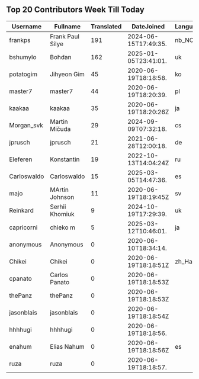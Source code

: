 ## Top 20 Contributors Week Till Today ##
|Username|Fullname|Translated|DateJoined|Language|
|--------|--------|----------|----------|-------|
|frankps|Frank Paul Silye|191|2024-06-15T17:49:35.|nb_NO|
|bshumylo|Bohdan|162|2025-01-05T23:41:01.|uk|
|potatogim|Jihyeon Gim|45|2020-06-19T18:18:58.|ko|
|master7|master7|44|2020-06-19T18:20:39.|pl|
|kaakaa|kaakaa|35|2020-06-19T18:20:26Z|ja|
|Morgan_svk|Martin Mičuda|29|2024-09-09T07:32:18.|cs|
|jprusch|jprusch|21|2021-06-28T12:00:18.|de|
|Eleferen|Konstantin|19|2022-10-13T14:04:24Z|ru|
|Carloswaldo|Carloswaldo|15|2025-03-05T14:47:36.|es|
|majo|MArtin Johnson|11|2020-06-19T18:19:45Z|sv|
|Reinkard|Serhii Khomiuk|9|2024-10-19T17:29:39.|uk|
|capricorni|chieko m|5|2025-03-12T10:46:01.|ja|
|anonymous|Anonymous|0|2020-06-10T18:34:14.||
|Chikei|Chikei|0|2020-06-19T18:18:51Z|zh_Hant|
|cpanato|Carlos Panato|0|2020-06-19T18:18:53Z||
|thePanz|thePanz|0|2020-06-19T18:18:53Z||
|jasonblais|jasonblais|0|2020-06-19T18:18:54Z||
|hhhhugi|hhhhugi|0|2020-06-19T18:18:56.||
|enahum|Elias  Nahum|0|2020-06-19T18:18:56Z|es|
|ruza|ruza|0|2020-06-19T18:18:57.||

